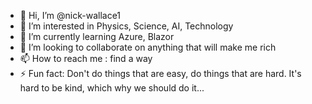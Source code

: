 - 👋 Hi, I’m @nick-wallace1
- 👀 I’m interested in Physics, Science, AI, Technology
- 🌱 I’m currently learning Azure, Blazor
- 💞️ I’m looking to collaborate on anything that will make me rich
- 📫 How to reach me : find a way
- ⚡ Fun fact: Don't do things that are easy, do things that are hard. It's hard to be kind, which why we should do it...

<!---
nick-wallace1/nick-wallace1 is a ✨ special ✨ repository because its `README.md` (this file) appears on your GitHub profile.
You can click the Preview link to take a look at your changes.
--->
